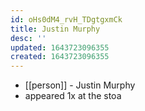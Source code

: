 ```yaml
---
id: oHs0dM4_rvH_TDgtgxmCk
title: Justin Murphy
desc: ''
updated: 1643723096355
created: 1643723096355
---
```



- [[person]] - Justin Murphy
- appeared 1x at the stoa
